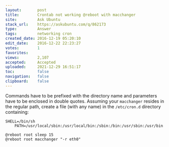 ```yaml
---
layout:       post
title:        Crontab not working @reboot with macchanger
site:         Ask Ubuntu
stack_url:    https://askubuntu.com/q/862173
type:         Answer
tags:         networking cron
created_date: 2016-12-19 05:20:10
edit_date:    2016-12-22 22:23:27
votes:        1
favorites:    
views:        2,107
accepted:     Accepted
uploaded:     2021-12-29 16:51:17
toc:          false
navigation:   false
clipboard:    false
---
```


Commands have to be prefixed with the directory name and parameters have to be enclosed in double quotes. Assuming your `macchanger` resides in the regular path, create a file (with any name) in the `/etc/cron.d` directory containing:

``` 
SHELL=/bin/sh
	PATH=/usr/local/sbin:/usr/local/bin:/sbin:/bin:/usr/sbin:/usr/bin
```

``` 
@reboot root sleep 15
@reboot root macchanger "-r eth0"

```

